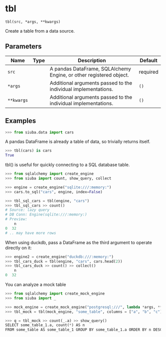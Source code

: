 # tbl

`tbl(src, *args, **kwargs)`

Create a table from a data source.

## Parameters

| Name       | Type   | Description                                                        | Default   |
|------------|--------|--------------------------------------------------------------------|-----------|
| `src`      |        | A pandas DataFrame, SQLAlchemy Engine, or other registered object. | required  |
| `*args`    |        | Additional arguments passed to the individual implementations.     | `()`      |
| `**kwargs` |        | Additional arguments passed to the individual implementations.     | `()`      |

## Examples

```python
>>> from siuba.data import cars
```

A pandas DataFrame is already a table of data, so trivially returns itself.

```python
>>> tbl(cars) is cars
True
```

tbl() is useful for quickly connecting to a SQL database table.

```python
>>> from sqlalchemy import create_engine
>>> from siuba import count, show_query, collect
```

```python
>>> engine = create_engine("sqlite:///:memory:")
>>> cars.to_sql("cars", engine, index=False)
```

```python
>>> tbl_sql_cars = tbl(engine, "cars")
>>> tbl_sql_cars >> count()
# Source: lazy query
# DB Conn: Engine(sqlite:///:memory:)
# Preview:
    n
0  32
# .. may have more rows
```

When using duckdb, pass a DataFrame as the third argument to operate directly on it:

```python
>>> engine2 = create_engine("duckdb:///:memory:")
>>> tbl_cars_duck = tbl(engine, "cars", cars.head(2)) 
>>> tbl_cars_duck >> count() >> collect()
    n
0  32
```

You can analyze a mock table

```python
>>> from sqlalchemy import create_mock_engine
>>> from siuba import _
```

```python
>>> mock_engine = create_mock_engine("postgresql:///", lambda *args, **kwargs: None)
>>> tbl_mock = tbl(mock_engine, "some_table", columns = ["a", "b", "c"])
```

```python
>>> q = tbl_mock >> count(_.a) >> show_query()
SELECT some_table_1.a, count(*) AS n
FROM some_table AS some_table_1 GROUP BY some_table_1.a ORDER BY n DESC
```